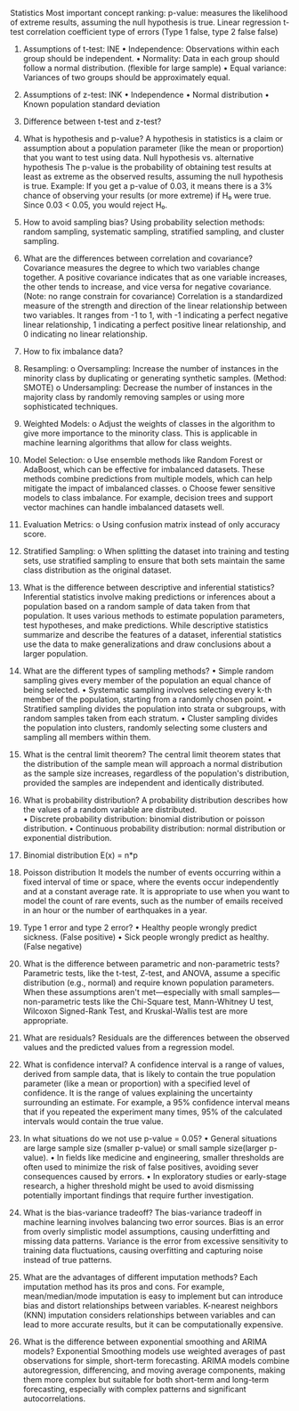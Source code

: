 Statistics
Most important concept ranking:
p-value: measures the likelihood of extreme results, assuming the null hypothesis is true.
Linear regression
t-test
correlation coefficient
type of errors (Type 1 false, type 2 false false)
1.	Assumptions of t-test: INE
•	Independence: Observations within each group should be independent.
•	Normality: Data in each group should follow a normal distribution. (flexible for large sample)
•	Equal variance: Variances of two groups should be approximately equal.
2.	Assumptions of z-test: INK
•	Independence
•	Normal distribution
•	Known population standard deviation
3.	Difference between t-test and z-test?
 
4.	What is hypothesis and p-value?
A hypothesis in statistics is a claim or assumption about a population parameter (like the mean or proportion) that you want to test using data.
Null hypothesis vs. alternative hypothesis
The p-value is the probability of obtaining test results at least as extreme as the observed results, assuming the null hypothesis is true.
Example: If you get a p-value of 0.03, it means there is a 3% chance of observing your results (or more extreme) if H₀ were true. Since 0.03 < 0.05, you would reject H₀.
5.	How to avoid sampling bias?
Using probability selection methods: random sampling, systematic sampling, stratified sampling, and cluster sampling.
6.	What are the differences between correlation and covariance?
Covariance measures the degree to which two variables change together. A positive covariance indicates that as one variable increases, the other tends to increase, and vice versa for negative covariance. (Note: no range constrain for covariance)
Correlation is a standardized measure of the strength and direction of the linear relationship between two variables. It ranges from -1 to 1, with -1 indicating a perfect negative linear relationship, 1 indicating a perfect positive linear relationship, and 0 indicating no linear relationship.
7.	How to fix imbalance data?
1.	Resampling:
o	Oversampling: Increase the number of instances in the minority class by duplicating or generating synthetic samples. (Method: SMOTE)
o	Undersampling: Decrease the number of instances in the majority class by randomly removing samples or using more sophisticated techniques.
2.	Weighted Models:
o	Adjust the weights of classes in the algorithm to give more importance to the minority class. This is applicable in machine learning algorithms that allow for class weights.
3.	Model Selection:
o	Use ensemble methods like Random Forest or AdaBoost, which can be effective for imbalanced datasets. These methods combine predictions from multiple models, which can help mitigate the impact of imbalanced classes.
o	Choose fewer sensitive models to class imbalance. For example, decision trees and support vector machines can handle imbalanced datasets well.
4.	Evaluation Metrics:
o	Using confusion matrix instead of only accuracy score.
5.	Stratified Sampling:
o	When splitting the dataset into training and testing sets, use stratified sampling to ensure that both sets maintain the same class distribution as the original dataset.
8.	What is the difference between descriptive and inferential statistics?
Inferential statistics involve making predictions or inferences about a population based on a random sample of data taken from that population. It uses various methods to estimate population parameters, test hypotheses, and make predictions. While descriptive statistics summarize and describe the features of a dataset, inferential statistics use the data to make generalizations and draw conclusions about a larger population.
9.	What are the different types of sampling methods?
•	Simple random sampling gives every member of the population an equal chance of being selected. 
•	Systematic sampling involves selecting every k-th member of the population, starting from a randomly chosen point. 
•	Stratified sampling divides the population into strata or subgroups, with random samples taken from each stratum. 
•	Cluster sampling divides the population into clusters, randomly selecting some clusters and sampling all members within them.
10.	What is the central limit theorem?
The central limit theorem states that the distribution of the sample mean will approach a normal distribution as the sample size increases, regardless of the population's distribution, provided the samples are independent and identically distributed.
11.	What is probability distribution?
A probability distribution describes how the values of a random variable are distributed.  
•	Discrete probability distribution: binomial distribution or poisson distribution. 
•	Continuous probability distribution: normal distribution or exponential distribution.
12.	Binomial distribution
E(x) = n*p
13.	Poisson distribution
It models the number of events occurring within a fixed interval of time or space, where the events occur independently and at a constant average rate. It is appropriate to use when you want to model the count of rare events, such as the number of emails received in an hour or the number of earthquakes in a year.
14.	Type 1 error and type 2 error?
•	Healthy people wrongly predict sickness. (False positive)
•	Sick people wrongly predict as healthy. (False negative)
15.	What is the difference between parametric and non-parametric tests?
Parametric tests, like the t-test, Z-test, and ANOVA, assume a specific distribution (e.g., normal) and require known population parameters. When these assumptions aren't met—especially with small samples—non-parametric tests like the Chi-Square test, Mann-Whitney U test, Wilcoxon Signed-Rank Test, and Kruskal-Wallis test are more appropriate.
16.	What are residuals?
Residuals are the differences between the observed values and the predicted values from a regression model.
17.	What is confidence interval?
A confidence interval is a range of values, derived from sample data, that is likely to contain the true population parameter (like a mean or proportion) with a specified level of confidence. It is the range of values explaining the uncertainty surrounding an estimate.
For example, a 95% confidence interval means that if you repeated the experiment many times, 95% of the calculated intervals would contain the true value.
18.	In what situations do we not use p-value = 0.05?
•	General situations are large sample size (smaller p-value) or small sample size(larger p-value).
•	In fields like medicine and engineering, smaller thresholds are often used to minimize the risk of false positives, avoiding sever consequences caused by errors.
•	In exploratory studies or early-stage research, a higher threshold might be used to avoid dismissing potentially important findings that require further investigation.
19.	What is the bias-variance tradeoff?
The bias-variance tradeoff in machine learning involves balancing two error sources. Bias is an error from overly simplistic model assumptions, causing underfitting and missing data patterns. Variance is the error from excessive sensitivity to training data fluctuations, causing overfitting and capturing noise instead of true patterns.
20.	What are the advantages of different imputation methods?
Each imputation method has its pros and cons. For example, mean/median/mode imputation is easy to implement but can introduce bias and distort relationships between variables. K-nearest neighbors (KNN) imputation considers relationships between variables and can lead to more accurate results, but it can be computationally expensive.
21.	What is the difference between exponential smoothing and ARIMA models?
Exponential Smoothing models use weighted averages of past observations for simple, short-term forecasting. ARIMA models combine autoregression, differencing, and moving average components, making them more complex but suitable for both short-term and long-term forecasting, especially with complex patterns and significant autocorrelations.
